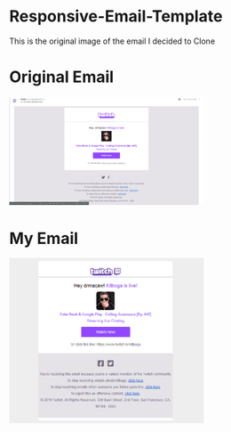 # Responsive-Email-Template

<p>This is the original image of the email I decided to Clone</p> 

<p align="center">
<h1>Original Email</h1>
  <img src="https://github.com/ZachPfeifer/Responsive-Email-Template/blob/master/assets/Twitch-Email.png?raw=true" width="350" title="hover text">
<h1>My Email</h1>
  <img src="https://github.com/ZachPfeifer/Responsive-Email-Template/blob/master/assets/My-Twitch-Email.png?raw=true" width="350" alt="accessibility text">
</p>
<!-- ![Alt Text](https://github.com/ZachPfeifer/Responsive-Email-Template/blob/master/assets/Twitch-Email.png?raw=true) -->
